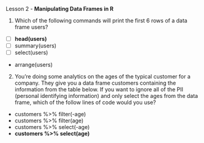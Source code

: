 Lesson 2 - **Manipulating Data Frames in R**

1.	Which of the following commands will print the first 6 rows of a data frame users?
-   [ ]	**head(users)**
-   [ ]	summary(users)
-   [ ]	select(users)
-	arrange(users)

2.	You’re doing some analytics on the ages of the typical customer for a company. They give you a data frame customers containing the information from the table below. If you want to ignore all of the PII (personal identifying information) and only select the ages from the data frame, which of the follow lines of code would you use?
-	customers %>%
filter(-age)
-	customers %>%
filter(age)
-	customers %>%
select(-age)
-	**customers %>%
select(age)**
